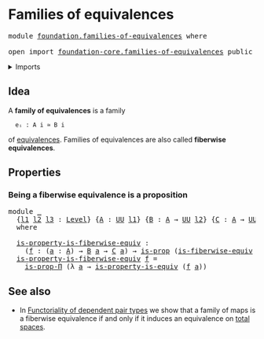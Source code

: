 # Families of equivalences

<pre class="Agda"><a id="37" class="Keyword">module</a> <a id="44" href="foundation.families-of-equivalences.html" class="Module">foundation.families-of-equivalences</a> <a id="80" class="Keyword">where</a>

<a id="87" class="Keyword">open</a> <a id="92" class="Keyword">import</a> <a id="99" href="foundation-core.families-of-equivalences.html" class="Module">foundation-core.families-of-equivalences</a> <a id="140" class="Keyword">public</a>
</pre>
<details><summary>Imports</summary>

<pre class="Agda"><a id="197" class="Keyword">open</a> <a id="202" class="Keyword">import</a> <a id="209" href="foundation.equivalences.html" class="Module">foundation.equivalences</a>
<a id="233" class="Keyword">open</a> <a id="238" class="Keyword">import</a> <a id="245" href="foundation.universe-levels.html" class="Module">foundation.universe-levels</a>

<a id="273" class="Keyword">open</a> <a id="278" class="Keyword">import</a> <a id="285" href="foundation-core.propositions.html" class="Module">foundation-core.propositions</a>
</pre>
</details>

## Idea

A **family of equivalences** is a family

```text
  eᵢ : A i ≃ B i
```

of [equivalences](foundation-core.equivalences.md). Families of equivalences are
also called **fiberwise equivalences**.

## Properties

### Being a fiberwise equivalence is a proposition

<pre class="Agda"><a id="609" class="Keyword">module</a> <a id="616" href="foundation.families-of-equivalences.html#616" class="Module">_</a>
  <a id="620" class="Symbol">{</a><a id="621" href="foundation.families-of-equivalences.html#621" class="Bound">l1</a> <a id="624" href="foundation.families-of-equivalences.html#624" class="Bound">l2</a> <a id="627" href="foundation.families-of-equivalences.html#627" class="Bound">l3</a> <a id="630" class="Symbol">:</a> <a id="632" href="Agda.Primitive.html#742" class="Postulate">Level</a><a id="637" class="Symbol">}</a> <a id="639" class="Symbol">{</a><a id="640" href="foundation.families-of-equivalences.html#640" class="Bound">A</a> <a id="642" class="Symbol">:</a> <a id="644" href="Agda.Primitive.html#388" class="Primitive">UU</a> <a id="647" href="foundation.families-of-equivalences.html#621" class="Bound">l1</a><a id="649" class="Symbol">}</a> <a id="651" class="Symbol">{</a><a id="652" href="foundation.families-of-equivalences.html#652" class="Bound">B</a> <a id="654" class="Symbol">:</a> <a id="656" href="foundation.families-of-equivalences.html#640" class="Bound">A</a> <a id="658" class="Symbol">→</a> <a id="660" href="Agda.Primitive.html#388" class="Primitive">UU</a> <a id="663" href="foundation.families-of-equivalences.html#624" class="Bound">l2</a><a id="665" class="Symbol">}</a> <a id="667" class="Symbol">{</a><a id="668" href="foundation.families-of-equivalences.html#668" class="Bound">C</a> <a id="670" class="Symbol">:</a> <a id="672" href="foundation.families-of-equivalences.html#640" class="Bound">A</a> <a id="674" class="Symbol">→</a> <a id="676" href="Agda.Primitive.html#388" class="Primitive">UU</a> <a id="679" href="foundation.families-of-equivalences.html#627" class="Bound">l3</a><a id="681" class="Symbol">}</a>
  <a id="685" class="Keyword">where</a>

  <a id="694" href="foundation.families-of-equivalences.html#694" class="Function">is-property-is-fiberwise-equiv</a> <a id="725" class="Symbol">:</a>
    <a id="731" class="Symbol">(</a><a id="732" href="foundation.families-of-equivalences.html#732" class="Bound">f</a> <a id="734" class="Symbol">:</a> <a id="736" class="Symbol">(</a><a id="737" href="foundation.families-of-equivalences.html#737" class="Bound">a</a> <a id="739" class="Symbol">:</a> <a id="741" href="foundation.families-of-equivalences.html#640" class="Bound">A</a><a id="742" class="Symbol">)</a> <a id="744" class="Symbol">→</a> <a id="746" href="foundation.families-of-equivalences.html#652" class="Bound">B</a> <a id="748" href="foundation.families-of-equivalences.html#737" class="Bound">a</a> <a id="750" class="Symbol">→</a> <a id="752" href="foundation.families-of-equivalences.html#668" class="Bound">C</a> <a id="754" href="foundation.families-of-equivalences.html#737" class="Bound">a</a><a id="755" class="Symbol">)</a> <a id="757" class="Symbol">→</a> <a id="759" href="foundation-core.propositions.html#867" class="Function">is-prop</a> <a id="767" class="Symbol">(</a><a id="768" href="foundation-core.families-of-equivalences.html#710" class="Function">is-fiberwise-equiv</a> <a id="787" href="foundation.families-of-equivalences.html#732" class="Bound">f</a><a id="788" class="Symbol">)</a>
  <a id="792" href="foundation.families-of-equivalences.html#694" class="Function">is-property-is-fiberwise-equiv</a> <a id="823" href="foundation.families-of-equivalences.html#823" class="Bound">f</a> <a id="825" class="Symbol">=</a>
    <a id="831" href="foundation-core.propositions.html#5680" class="Function">is-prop-Π</a> <a id="841" class="Symbol">(λ</a> <a id="844" href="foundation.families-of-equivalences.html#844" class="Bound">a</a> <a id="846" class="Symbol">→</a> <a id="848" href="foundation.equivalences.html#11114" class="Function">is-property-is-equiv</a> <a id="869" class="Symbol">(</a><a id="870" href="foundation.families-of-equivalences.html#823" class="Bound">f</a> <a id="872" href="foundation.families-of-equivalences.html#844" class="Bound">a</a><a id="873" class="Symbol">))</a>
</pre>
## See also

- In
  [Functoriality of dependent pair types](foundation-core.functoriality-dependent-pair-types.md)
  we show that a family of maps is a fiberwise equivalence if and only if it
  induces an equivalence on [total spaces](foundation.dependent-pair-types.md).
